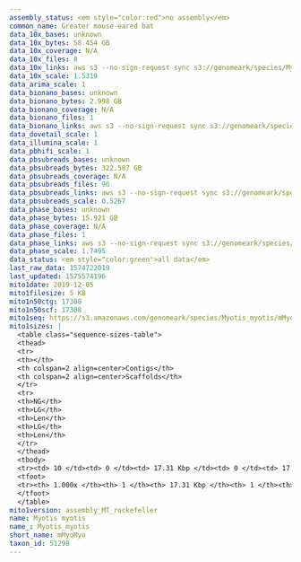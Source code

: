 ```yaml
---
assembly_status: <em style="color:red">no assembly</em>
common_name: Greater mouse-eared bat
data_10x_bases: unknown
data_10x_bytes: 58.454 GB
data_10x_coverage: N/A
data_10x_files: 8
data_10x_links: aws s3 --no-sign-request sync s3://genomeark/species/Myotis_myotis/mMyoMyo1/genomic_data/10x/ .<br>
data_10x_scale: 1.5319
data_arima_scale: 1
data_bionano_bases: unknown
data_bionano_bytes: 2.998 GB
data_bionano_coverage: N/A
data_bionano_files: 1
data_bionano_links: aws s3 --no-sign-request sync s3://genomeark/species/Myotis_myotis/mMyoMyo1/genomic_data/bionano/ .<br>
data_dovetail_scale: 1
data_illumina_scale: 1
data_pbhifi_scale: 1
data_pbsubreads_bases: unknown
data_pbsubreads_bytes: 322.587 GB
data_pbsubreads_coverage: N/A
data_pbsubreads_files: 96
data_pbsubreads_links: aws s3 --no-sign-request sync s3://genomeark/species/Myotis_myotis/mMyoMyo1/genomic_data/pacbio/ . --exclude "*ccs.bam*"<br>
data_pbsubreads_scale: 0.5267
data_phase_bases: unknown
data_phase_bytes: 15.921 GB
data_phase_coverage: N/A
data_phase_files: 1
data_phase_links: aws s3 --no-sign-request sync s3://genomeark/species/Myotis_myotis/mMyoMyo1/genomic_data/phase/ .<br>
data_phase_scale: 1.7495
data_status: <em style="color:green">all data</em>
last_raw_data: 1574722019
last_updated: 1575574196
mito1date: 2019-12-05
mito1filesize: 5 KB
mito1n50ctg: 17308
mito1n50scf: 17308
mito1seq: https://s3.amazonaws.com/genomeark/species/Myotis_myotis/mMyoMyo1/assembly_MT_rockefeller/mMyoMyo1.MT.20191205.fasta.gz
mito1sizes: |
  <table class="sequence-sizes-table">
  <thead>
  <tr>
  <th></th>
  <th colspan=2 align=center>Contigs</th>
  <th colspan=2 align=center>Scaffolds</th>
  </tr>
  <tr>
  <th>NG</th>
  <th>LG</th>
  <th>Len</th>
  <th>LG</th>
  <th>Len</th>
  </tr>
  </thead>
  <tbody>
  <tr><td> 10 </td><td> 0 </td><td> 17.31 Kbp </td><td> 0 </td><td> 17.31 Kbp </td></tr>  <tr><td> 20 </td><td> 0 </td><td> 17.31 Kbp </td><td> 0 </td><td> 17.31 Kbp </td></tr>  <tr><td> 30 </td><td> 0 </td><td> 17.31 Kbp </td><td> 0 </td><td> 17.31 Kbp </td></tr>  <tr><td> 40 </td><td> 0 </td><td> 17.31 Kbp </td><td> 0 </td><td> 17.31 Kbp </td></tr>  <tr style="background-color:#cccccc;"><td> 50 </td><td> 0 </td><td style="background-color:#ff8888;"> 17.31 Kbp </td><td> 0 </td><td style="background-color:#ff8888;"> 17.31 Kbp </td></tr>  <tr><td> 60 </td><td> 0 </td><td> 17.31 Kbp </td><td> 0 </td><td> 17.31 Kbp </td></tr>  <tr><td> 70 </td><td> 0 </td><td> 17.31 Kbp </td><td> 0 </td><td> 17.31 Kbp </td></tr>  <tr><td> 80 </td><td> 0 </td><td> 17.31 Kbp </td><td> 0 </td><td> 17.31 Kbp </td></tr>  <tr><td> 90 </td><td> 0 </td><td> 17.31 Kbp </td><td> 0 </td><td> 17.31 Kbp </td></tr>  <tr><td> 100 </td><td> 0 </td><td> 17.31 Kbp </td><td> 0 </td><td> 17.31 Kbp </td></tr>  </tbody>
  <tfoot>
  <tr><th> 1.000x </th><th> 1 </th><th> 17.31 Kbp </th><th> 1 </th><th> 17.31 Kbp </th></tr>
  </tfoot>
  </table>
mito1version: assembly_MT_rockefeller
name: Myotis myotis
name_: Myotis_myotis
short_name: mMyoMyo
taxon_id: 51298
---
```

